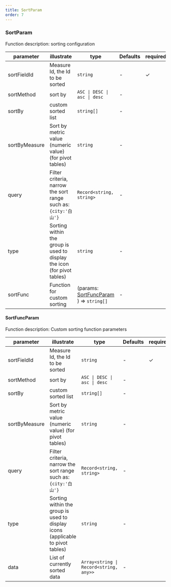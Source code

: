 ```yaml
---
title: SortParam
order: 7
---
```


### SortParam

Function description: sorting configuration

| parameter     | illustrate                                                              | type                                                     | Defaults | required |
| ------------- | ----------------------------------------------------------------------- | -------------------------------------------------------- | -------- | -------- |
| sortFieldId   | Measure Id, the Id to be sorted                                         | `string`                                                 | -        | ✓        |
| sortMethod    | sort by                                                                 | `ASC \| DESC \| asc \| desc`                             | -        |          |
| sortBy        | custom sorted list                                                      | `string[]`                                               | -        |          |
| sortByMeasure | Sort by metric value (numeric value) (for pivot tables)                 | `string`                                                 | -        |          |
| query         | Filter criteria, narrow the sort range such as: `{city:'白山'}`           | `Record<string, string>`                                 | -        |          |
| type          | Sorting within the group is used to display the icon (for pivot tables) | `string`                                                 | -        |          |
| sortFunc      | Function for custom sorting                                             | (params: [SortFuncParam](#sortfuncparam) ) => `string[]` | -        |          |

#### SortFuncParam

Function description: Custom sorting function parameters

| parameter     | illustrate                                                                     | type                                   | Defaults | required |
| ------------- | ------------------------------------------------------------------------------ | -------------------------------------- | -------- | -------- |
| sortFieldId   | Measure Id, the Id to be sorted                                                | `string`                               | -        | ✓        |
| sortMethod    | sort by                                                                        | `ASC \| DESC \| asc \| desc`           | -        |          |
| sortBy        | custom sorted list                                                             | `string[]`                             | -        |          |
| sortByMeasure | Sort by metric value (numeric value) (for pivot tables)                        | `string`                               | -        |          |
| query         | Filter criteria, narrow the sort range such as: `{city:'白山'}`                  | `Record<string, string>`               | -        |          |
| type          | Sorting within the group is used to display icons (applicable to pivot tables) | `string`                               | -        |          |
| data          | List of currently sorted data                                                  | `Array<string \| Record<string, any>>` | -        |          |
